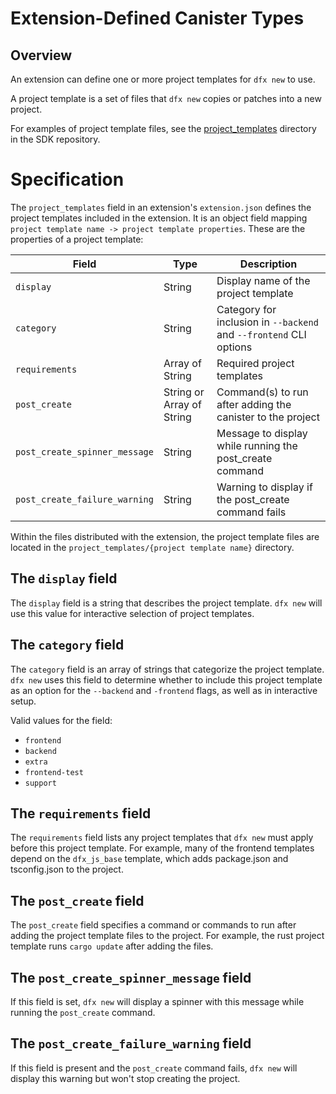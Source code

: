 # Extension-Defined Canister Types

## Overview

An extension can define one or more project templates for `dfx new` to use.

A project template is a set of files that `dfx new` copies or patches into a new project.

For examples of project template files, see the [project_templates] directory in the SDK repository.

# Specification

The `project_templates` field in an extension's `extension.json` defines the project templates
included in the extension.  It is an object field mapping `project template name -> project template properties`.
These are the properties of a project template:

| Field                        | Type                      | Description                                                       |
|------------------------------|---------------------------|-------------------------------------------------------------------|
| `display`                    | String                    | Display name of the project template                              |
| `category`                   | String                    | Category for inclusion in `--backend` and `--frontend` CLI options |
| `requirements`               | Array of String           | Required project templates                                        |
| `post_create`                | String or Array of String | Command(s) to run after adding the canister to the project        |
| `post_create_spinner_message` | String                    | Message to display while running the post_create command         |
| `post_create_failure_warning` | String                    | Warning to display if the post_create command fails              |

Within the files distributed with the extension, the project template files are
located in the `project_templates/{project template name}` directory.

## The `display` field

The `display` field is a string that describes the project template.
`dfx new` will use this value for interactive selection of project templates.

## The `category` field

The `category` field is an array of strings that categorize the project template.
`dfx new` uses this field to determine whether to include this project template
as an option for the `--backend` and `-frontend` flags, as well as in interactive setup.

Valid values for the field:
- `frontend`
- `backend`
- `extra`
- `frontend-test`
- `support`

## The `requirements` field

The `requirements` field lists any project templates that `dfx new` must apply before this project template.
For example, many of the frontend templates depend on the `dfx_js_base` template, which adds
package.json and tsconfig.json to the project.

## The `post_create` field

The `post_create` field specifies a command or commands to run after adding the project template files to the project.
For example, the rust project template runs `cargo update` after adding the files.

## The `post_create_spinner_message` field

If this field is set, `dfx new` will display a spinner with this message while running the `post_create` command.

## The `post_create_failure_warning` field

If this field is present and the `post_create` command fails, `dfx new` will display this warning but won't stop creating the project.

[project_templates]: https://github.com/dfinity/sdk/tree/master/src/dfx/assets/project_templates
